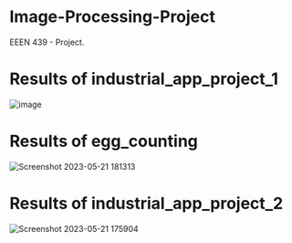 # Image-Processing-Project
EEEN 439 - Project.


# Results of industrial_app_project_1
![image](https://github.com/MertBalkan/Image-Processing-Project/assets/43827959/237f6472-104c-4dbf-99a4-305654a95b18)

# Results of egg_counting
![Screenshot 2023-05-21 181313](https://github.com/MertBalkan/Image-Processing-Project/assets/43827959/c3205acc-a120-48ed-8c81-a44581d81489)

# Results of industrial_app_project_2
![Screenshot 2023-05-21 175904](https://github.com/MertBalkan/Image-Processing-Project/assets/43827959/a65fbb73-900e-4ed7-a35f-4960d3622d84)

